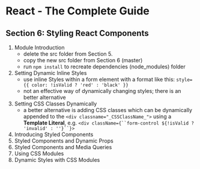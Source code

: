 # React - The Complete Guide

## Section 6: Styling React Components

1. Module Introduction
   - delete the src folder from Section 5.
   - copy the new src folder from Section 6 (master)
   - run `npm install` to recreate dependencies (node_modules) folder
2. Setting Dynamic Inline Styles
   - use inline Styles within a form element with a format like this: `style={{ color: !isValid ? 'red' : 'black' }}`
   - not an effective way of dynamically changing styles; there is an better alternative
3. Setting CSS Classes Dynamically
   - a better alternative is adding CSS classes which can be dynamically appended to the `<div classname="_CSSClassName_">` using a **Template Literal**, e.g. ` <div className={``form-control ${!isValid ? 'invalid' : ''}``}> `
4. Introducing Styled Components
5. Styled Components and Dynamic Props
6. Styled Components and Media Queries
7. Using CSS Modules
8. Dynamic Styles with CSS Modules

